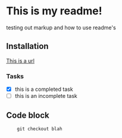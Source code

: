 # This is my readme!
testing out markup and how to use readme's

## Installation
[This is a url](http://github.com)

### Tasks
- [x] this is a completed task
- [ ] this is an incomplete task

## Code block
```
    git checkout blah
```

